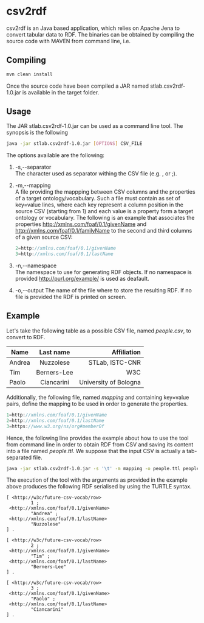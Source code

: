 # csv2rdf

csv2rdf is an Java based application, which relies on Apache Jena to convert tabular data to RDF.
The binaries can be obtained by compiling the source code with MAVEN from command line, i.e.

## Compiling

```bash 
mvn clean install
```
Once the source code have been compiled a JAR named stlab.csv2rdf-1.0.jar is available in the target folder.

## Usage

The JAR stlab.csv2rdf-1.0.jar can be used as a command line tool.
The synopsis is the following

```bash
java -jar stlab.csv2rdf-1.0.jar [OPTIONS] CSV_FILE
```

The options available are the following:

1. -s,--separator <char>   
The character used as separator withing the CSV file (e.g. , or ;).
2. -m,--mapping <file>     
A file providing the mappping between CSV columns and the properties of 						a target ontology/vocabulary.
Such a file must contain as set of key=value lines, where each key represent a column position in the source CSV (starting from 1) and each value is a property form a target ontology or vocabulary. The following is an example that associates the properties http://xmlns.com/foaf/0.1/givenName and http://xmlns.com/foaf/0.1/familyName to the second and third columns of a given source CSV:
    
    ```java
    2=http://xmlns.com/foaf/0.1/givenName
    3=http://xmlns.com/foaf/0.1/lastName
    ```
3. -n,--namespace <uri>    
The namespace to use for generating RDF objects. If no namespace is provided http://purl.org/example/ is used as deafault.

4. -o,--output <file>
The name of the file where to store the resulting RDF. If no file is provided the RDF is printed on screen.

## Example
 Let's take the following table as a possible CSV file, named *people.csv*, to convert to RDF.
 
| Name   | Last name | Affiliation |
| ----   |:--------:|-----------:|
| Andrea | Nuzzolese | STLab, ISTC-CNR |
| Tim | Berners-Lee | W3C |
| Paolo | Ciancarini | University of Bologna | 
 
 Additionally, the following file, named *mapping* and containing key=value pairs, define the mapping to be used in order to generate the properties.
 ```java
 1=http://xmlns.com/foaf/0.1/givenName
 2=http://xmlns.com/foaf/0.1/lastName
 3=https://www.w3.org/ns/org#memberOf
 ``` 
 
 Hence, the following line provides the example about how to use the tool from command line in order to obtain RDF from CSV and saving its content into a file named *people.ttl*. We suppose that the input CSV is actually a tab-separated file.
 ```bash
 java -jar stlab.csv2rdf-1.0.jar -s '\t' -m mapping -o people.ttl people.csv
 ```
 
 The execution of the tool with the arguments as provided in the example above produces the following RDF serialised by using the TURTLE syntax.
 ```turtle
 [ <http://w3c/future-csv-vocab/row>
          1 ;
  <http://xmlns.com/foaf/0.1/givenName>
          "Andrea" ;
  <http://xmlns.com/foaf/0.1/lastName>
          "Nuzzolese"
] .

[ <http://w3c/future-csv-vocab/row>
          2 ;
  <http://xmlns.com/foaf/0.1/givenName>
          "Tim" ;
  <http://xmlns.com/foaf/0.1/lastName>
          "Berners-Lee"
] .

[ <http://w3c/future-csv-vocab/row>
          3 ;
  <http://xmlns.com/foaf/0.1/givenName>
          "Paolo" ;
  <http://xmlns.com/foaf/0.1/lastName>
          "Ciancarini"
] .
 ```